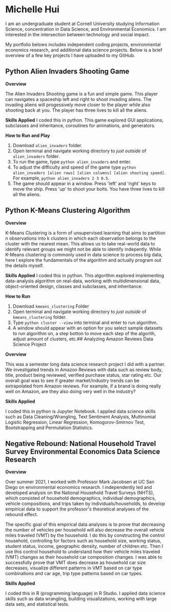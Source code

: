# Michelle Hui
I am an undergraduate student at Cornell University studying Information Science, concentration in Data Science, and Environmental Economics. I am interested in the intersection between technology and social impact. 

My portfolio belows includes independent coding projects, environmental economics research, and additional data science projects. Below is a brief overview of a few key projects I have uploaded to my GitHub.

## Python Alien Invaders Shooting Game

**Overview**

The Alien Invaders Shooting game is a fun and simple game. This player can navigates a spaceship left and right to shoot invading aliens. The invading aliens will progessively move closer to the player while also shooting back at you. The player has three lives to kill all the aliens.

**Skills Applied**
I coded this in python. This game explored GUI applications, subclasses and inheritance, coroutines for animations, and generators. 

**How to Run and Play**
1. Download `alien_invaders` folder.
2. Open terminal and navigate working directory to *just outside* of `alien_invaders` folder.
3. To run the game, type `python alien_invaders` and enter.
4. To adjust the difficulty and speed of the game type `python alien_invaders [alien rows] [alien columns] [alien shooting speed]`. For example, `python alien_invaders 2 3 0.5`.
5. The game should appear in a window. Press 'left' and 'right' keys to move the ship. Press 'up' to shoot your bolts. You have three lives to kill all the aliens.

## Python K-Means Clustering Algorithm

**Overview**

K-Means Clustering is a form of unsupervised learning that aims to partition n observations into k clusters in which each observation belongs to the cluster with the nearest mean. This allows us to take real-world data to identify relevant groups we might not be able to identify indepently. While K-Means clustering is commonly used in data science to process big data, here I explore the fundamentals of the algorithm and actually program out the details myself.

**Skills Applied**
I coded this in python. This algorithm explored implementing data-analysis algorithm on real-data, working with multidimensional data, object-oriented design, classes and subclasses, and inheritance.

**How to Run**
1. Download `kmeans_clustering` Folder
2. Open terminal and navigate working directory to *just outside* of `kmeans_clustering` folder.
3. Type `python cluster --view` into terminal and enter to run algorithm.
4. A window should appear with an option for you select sample datasets to run algorithm on, a step botton to move each step of the algorith, adjust amount of clusters, etc.## Analyzing Amazon Reviews Data Science Project

**Overview**

This was a semester long data science research project I did with a partner. We investigated trends in Amazon Reviews with data such as review body, title, product being reviewed, verified purchase status, star rating etc. Our overall goal was to see if greater market/industry trends can be extrapolated from Amazon reviews. For example, if a brand is doing really well on Amazon, are they also doing very well in the industry?

**Skills Applied**

I coded this in python is Jupyter Notebook. I applied data science skills such as Data Cleaning/Wrangling, Text Sentiment Analysis, Multinomial Logistic Regression, Linear Regression, Komogorov-Smirnov Test, Bootstrapping and Permutation Statistics.

## Negative Rebound: National Household Travel Survey Environmental Economics Data Science Research

**Overview**

Over summer 2021, I worked with Professor Mark Jacobsen at UC San Diego on environmental economics research. I independently led and developed analysis on the National Household Travel Surveys (NHTS), which consisted of household demographics, individual demographics, vehicle compositions, and trips taken by individuals/households, to develop empirical data to support the professor's theoretical analyses of the rebound effect. 

The specific goal of this empirical data analyses is to prove that decreasing the number of vehicles per household will also decrease the overall vehicle miles traveled (VMT) by the household. I do this by constructing the control household, controlling for factors such as household size, working status, student status, income, geographic density, number of children etc. Then I use this control household to understand how their vehicle miles traveled (VMT) changes as their household car composition changes. I was able to successfully prove that VMT does decrease as household car size decreases, visualize different patterns in VMT based on car type combinations and car age, trip type patterns based on car types. 

**Skills Applied**

I coded this in R (programming language) in R Studio. I applied data science skills such as data wrangling, building visualizations, working with large data sets, and statistical tests.
